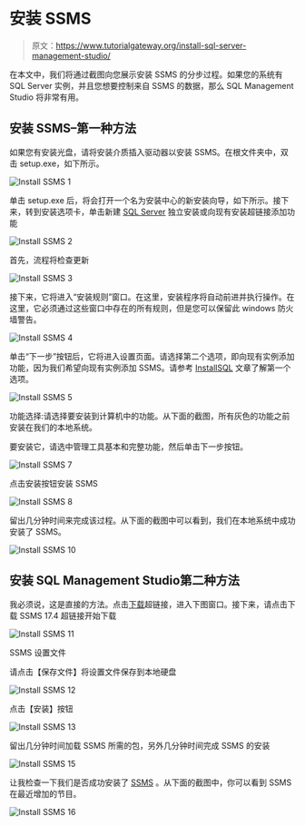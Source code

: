 # 安装 SSMS

> 原文：<https://www.tutorialgateway.org/install-sql-server-management-studio/>

在本文中，我们将通过截图向您展示安装 SSMS 的分步过程。如果您的系统有 SQL Server 实例，并且您想要控制来自 SSMS 的数据，那么 SQL Management Studio 将非常有用。

## 安装 SSMS–第一种方法

如果您有安装光盘，请将安装介质插入驱动器以安装 SSMS。在根文件夹中，双击 setup.exe，如下所示。

![Install SSMS 1](img/9e7c3824ac76b261d29bd70648920e63.png)

单击 setup.exe 后，将会打开一个名为安装中心的新安装向导，如下所示。接下来，转到安装选项卡，单击新建 [SQL Server](https://www.tutorialgateway.org/sql/) 独立安装或向现有安装超链接添加功能

![Install SSMS 2](img/0e09804d86f78433e215ee0f93042d8f.png)

首先，流程将检查更新

![Install SSMS 3](img/572dac73dcae10e4f87524472cdcc7be.png)

接下来，它将进入“安装规则”窗口。在这里，安装程序将自动前进并执行操作。在这里，它必须通过这些窗口中存在的所有规则，但是您可以保留此 windows 防火墙警告。

![Install SSMS 4](img/28e83a64d0babdbf0df9511a91cb5165.png)

单击“下一步”按钮后，它将进入设置页面。请选择第二个选项，即向现有实例添加功能，因为我们希望向现有实例添加 SSMS。请参考 [InstallSQL](https://www.tutorialgateway.org/install-sql-server/) 文章了解第一个选项。

![Install SSMS 5](img/fc86f09f2db96372e844f8ac33d935f6.png)

功能选择:请选择要安装到计算机中的功能。从下面的截图，所有灰色的功能之前安装在我们的本地系统。

要安装它，请选中管理工具基本和完整功能，然后单击下一步按钮。

![Install SSMS 7](img/aaaac1431a7a09d8c8a72850462b8896.png)

点击安装按钮安装 SSMS

![Install SSMS 8](img/d5551261e6b1635ff7a896ab7ab0a547.png)

留出几分钟时间来完成该过程。从下面的截图中可以看到，我们在本地系统中成功安装了 SSMS。

![Install SSMS 10](img/ce478ae2515570b227b2572fb3c2afed.png)

## 安装 SQL Management Studio第二种方法

我必须说，这是直接的方法。点击[下载](https://docs.microsoft.com/en-us/sql/ssms/download-sql-server-management-studio-ssms)超链接，进入下图窗口。接下来，请点击下载 SSMS 17.4 超链接开始下载

![Install SSMS 11](img/cbe9599e0f8952ac06055578f592256e.png)

SSMS 设置文件

请点击【保存文件】将设置文件保存到本地硬盘

![Install SSMS 12](img/afb33c3a607f94951323ec2ee549c60e.png)

点击【安装】按钮

![Install SSMS 13](img/0b2c4f012615a0d5951748d035aac217.png)

留出几分钟时间加载 SSMS 所需的包，另外几分钟时间完成 SSMS 的安装

![Install SSMS 15](img/9396d5b15aff9071974ef29b77f3d68c.png)

让我检查一下我们是否成功安装了 [SSMS](https://www.tutorialgateway.org/sql-server-management-studio/) 。从下面的截图中，你可以看到 SSMS 在最近增加的节目。

![Install SSMS 16](img/46c19c7bfd486f2f4af67ceae91f281e.png)